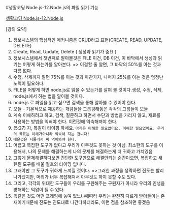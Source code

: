 #생활코딩 Node.js-12.Node.js의 파일 읽기 기능

[생활코딩 Node.js-12.Node.js](https://www.youtube.com/watch?v=X0wfdOJzq_Y&list=PLuHgQVnccGMA9QQX5wqj6ThK7t2tsGxjm&index=17)

[강의 요약]

1. 정보시스템의 핵심적인 메커니즘은 CRUD라고 표현(CREATE, READ, UPDATE, DELETE)
2. Create, Read, Update, Delete ( 생성과 읽기가 중요 )
3. 정보시스템에서 첫번째로 알아볼것은 FILE 이건, DB 이건, 이 바닥에서 생성과 읽기는 어떻게 하는가를 알아본다. => 이걸할 줄 알면, 그 바닥의 50%를 아는 것과 다름 없다.
4. 수정, 삭제까지 알면 75%를 아는 것과 마찬가지, 나머지 25%를 아는 것은 엄청난 노력이 필요하다. 
5. FILE을 어떻게 하면 node.js로 읽을 수 있는가를 살펴 볼 것이다.생성, 수정, 삭제, node.js에서 하는 법을 알아볼 것이다.
6. node.js  로 파일을 읽고 싶으면 검색을 통해 알아볼 수 있어야 한다. 
7. 모듈 - 기본적으로 제공하는 개념들을 그룹핑해놓은 각각의 그룹들이 모듈
8. 계속 이해하려고 하고, 검색, 질문하고 하면서 수단과 방법을 가리지 않고, 재료를 사용하는 방법을 익혀야 한다. 이런것에 익숙해져야 한다. 
9. (5:27) 자, 똑같이 타이핑 하세요. `아직은 이해할 필요없어요, 이해할 필요없어요. 우리의 목표는 이해가아니라 익숙해 지는 겁니다!` 
10. `배운것은 서둘러서 써 먹어봐야 한다. `
11. 어렵고 복잡한 도구가 없다고 우리가 아무것도 못하는 것 아님. 최소한의 도구를 이용해서, 나의 문제를 해결하는게 나의 문제를 해결하는게 더 귀하고 가치있음
12. 그렇게 문제해결하다보면 간단한 도구만으로 해결안되는 순간이오면, 복잡하고 새련된 도구를 배울 절호의 타이밍 입니다.
13. 그래야만 그 도구가 귀하게 느껴질 것이다. =>그러한 과정을 생략하면 진도는 빨리나가겠지만, 머리가 너무 복잡해져서 아무것도 하지 못할 수도 있다.
14. 그리고, 각각의 위대한 도구들이 우리를 구원해주는 구원자가 아니라 우리의 인생을 방해하는 억압이 될 수 있다. 
15. 똑같은 것도 어떤 프레임에 놓여 있느냐에따라 우리는 완전히 다르게 받아들이는 존재이기때문에 진도는 진도대로 나간다하더라도, 이런 점을 참조하면 좋겠음
